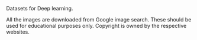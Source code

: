 Datasets for Deep learning.

All the images are downloaded from Google image search. These should be used for educational purposes only. Copyright is owned by the respective websites.

